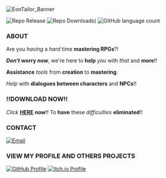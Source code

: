 ![EonTailor_Banner](https://github.com/user-attachments/assets/ddcd7987-4d19-434e-87dc-9fcb80848cc0)

![Repo Release](https://img.shields.io/github/v/release/moon2501ry/rpg-assist-ai?style=for-the-badge&color=orange)
![Repo Downloads)](https://img.shields.io/github/downloads/moon2501ry/rpg-assist-ai/total?style=for-the-badge&color=orange)
![GitHub language count](https://img.shields.io/github/languages/top/moon2501ry/rpg-assist-ai?style=for-the-badge&color=orange)
### ABOUT
Are you *having* a *hard* time **mastering RPGs**?!

***Don't* worry *now***, we're here to **help** *you* with *that* and **more**!!

**Assistance** *tools* from **creation** to **mastering**.

*Help* with **dialogues between characters** and **NPCs**!!
### **!!DOWNLOAD NOW!!**
*Click* [**HERE**](https://github.com/moon2501ry/rpg-assist-ai/releases) ***now***!! To **have** these *difficulties* **eliminated**!!
### CONTACT
[![Email](https://img.shields.io/badge/Report_Error-orange?style=for-the-badge&logo=gmail&logoColor=white)](mailto:ryanamorimcontato@email.com?subject=AssistAI%20-%20Report%20Error/Bug)
### VIEW MY PROFILE AND OTHERS PROJECTS
[![GitHub Profile](https://img.shields.io/badge/GitHub-My_Profile-blue?style=for-the-badge&logo=github)](https://github.com/moon2501ry)
[![Itch.io Profile](https://img.shields.io/badge/Itch.io-My_Profile-fa5c5c?style=for-the-badge&logo=itch.io&logoColor=white)](https://moon2501.itch.io/)
